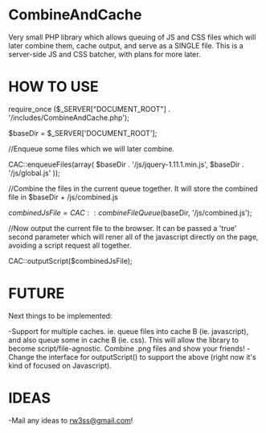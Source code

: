 CombineAndCache
===============

Very small PHP library which allows queuing of JS and CSS files which will later combine them, cache output, and serve as a SINGLE file. This is a server-side JS and CSS batcher, with plans for more later.


HOW TO USE
==========

require_once ($_SERVER["DOCUMENT_ROOT"] . '/includes/CombineAndCache.php');

$baseDir = $_SERVER['DOCUMENT_ROOT'];

//Enqueue some files which we will later combine.

CAC::enqueueFiles(array(
  $baseDir . '/js/jquery-1.11.1.min.js',
  $baseDir . '/js/global.js'
));

//Combine the files in the current queue together. It will store the combined file in $baseDir + /js/combined.js

$combinedJsFile = CAC::combineFileQueue($baseDir, '/js/combined.js');
  
//Now output the current file to the browser. It can be passed a 'true' second parameter which will rener all of the javascript directly on the page, avoiding a script request all together.

CAC::outputScript($combinedJsFile);


FUTURE
======

Next things to be implemented:

-Support for multiple caches. ie. queue files into cache B (ie. javascript), and also queue some in cache B (ie. css). This will allow the library to become script/file-agnostic. Combine .png files and show your friends!
-Change the interface for outputScript() to support the above (right now it's kind of focused on Javascript).

IDEAS
=====

-Mail any ideas to rw3ss@gmail.com!
